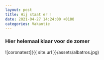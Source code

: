 ```yaml
---
layout: post
title: Hij staat er !
date: 2021-04-27 14:24:00 +0100
categories: Vakantie
---
```


### Hier helemaal klaar voor de zomer

![coronatest]({{ site.url }}/assets/albatros.jpg)